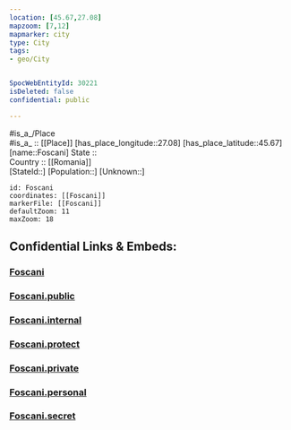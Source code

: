 ```yaml
---
location: [45.67,27.08] 
mapzoom: [7,12] 
mapmarker: city 
type: City
tags:
- geo/City


SpocWebEntityId: 30221
isDeleted: false
confidential: public

---
```

#is_a_/Place  
#is_a_ :: [[Place]] 
[has_place_longitude::27.08] 
[has_place_latitude::45.67] 
[name::Foscani] 
State ::  
Country :: [[Romania]]  
[StateId::] 
[Population::] 
[Unknown::] 


```leaflet
id: Foscani
coordinates: [[Foscani]] 
markerFile: [[Foscani]] 
defaultZoom: 11 
maxZoom: 18
```


## Confidential Links & Embeds: 

### [Foscani](/_Standards/Earth/Continent/Europe/Europe~East/Romania/Regions~Romania/Romania~Sud-Est/Vrancea/City/Foscani.md) 

### [Foscani.public](/_public/Earth/Continent/Europe/Europe~East/Romania/Regions~Romania/Romania~Sud-Est/Vrancea/City/Foscani.public.md) 

### [Foscani.internal](/_internal/Earth/Continent/Europe/Europe~East/Romania/Regions~Romania/Romania~Sud-Est/Vrancea/City/Foscani.internal.md) 

### [Foscani.protect](/_protect/Earth/Continent/Europe/Europe~East/Romania/Regions~Romania/Romania~Sud-Est/Vrancea/City/Foscani.protect.md) 

### [Foscani.private](/_private/Earth/Continent/Europe/Europe~East/Romania/Regions~Romania/Romania~Sud-Est/Vrancea/City/Foscani.private.md) 

### [Foscani.personal](/_personal/Earth/Continent/Europe/Europe~East/Romania/Regions~Romania/Romania~Sud-Est/Vrancea/City/Foscani.personal.md) 

### [Foscani.secret](/_secret/Earth/Continent/Europe/Europe~East/Romania/Regions~Romania/Romania~Sud-Est/Vrancea/City/Foscani.secret.md)

